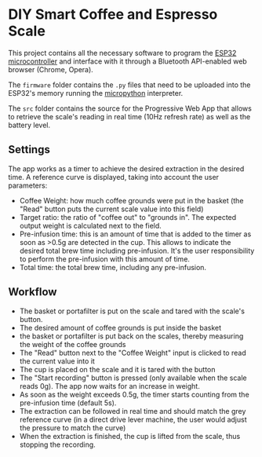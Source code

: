 # DIY Smart Coffee and Espresso Scale

This project contains all the necessary software to program the [ESP32 microcontroller](https://learn.sparkfun.com/tutorials/esp32-thing-hookup-guide) and interface with it through a Bluetooth API-enabled web browser (Chrome, Opera).

The `firmware` folder contains the `.py` files that need to be uploaded into the ESP32's memory running the [micropython](https://micropython.org/) interpreter.

The `src` folder contains the source for the Progressive Web App that allows to retrieve the scale's reading in real time (10Hz refresh rate) as well as the battery level.

## Settings

The app works as a timer to achieve the desired extraction in the desired time. A reference curve is displayed, taking into account the user parameters:

- Coffee Weight: how much coffee grounds were put in the basket (the "Read" button puts the current scale value into this field)
- Target ratio: the ratio of "coffee out" to "grounds in". The expected output weight is calculated next to the field.
- Pre-infusion time: this is an amount of time that is added to the timer as soon as >0.5g are detected in the cup. This allows to indicate the desired total brew time including pre-infusion. It's the user responsibility to perform the pre-infusion with this amount of time.
- Total time: the total brew time, including any pre-infusion.

## Workflow

- The basket or portafilter is put on the scale and tared with the scale's button.
- The desired amount of coffee grounds is put inside the basket
- the basket or portafilter is put back on the scales, thereby measuring the weight of the coffee grounds
- The "Read" button next to the "Coffee Weight" input is clicked to read the current value into it
- The cup is placed on the scale and it is tared with the button
- The "Start recording" button is pressed (only available when the scale reads 0g). The app now waits for an increase in weight.
- As soon as the weight exceeds 0.5g, the timer starts counting from the pre-infusion time (default 5s).
- The extraction can be followed in real time and should match the grey reference curve (in a direct drive lever machine, the user would adjust the pressure to match the curve)
- When the extraction is finished, the cup is lifted from the scale, thus stopping the recording.
